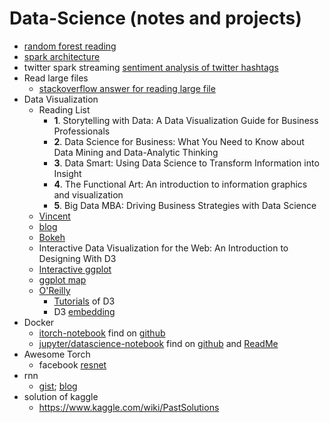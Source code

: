 # Data-Science (notes and projects)

- [random forest reading](http://www.dabi.temple.edu/~hbling/8590.002/Montillo_RandomForests_4-2-2009.pdf)
- [spark architecture](http://0x0fff.com/category/spark/)
- twitter spark streaming [sentiment analysis of twitter hashtags](https://developer.ibm.com/clouddataservices/sentiment-analysis-of-twitter-hashtags/ )
- Read large files
  - [stackoverflow answer for reading large file](http://stackoverflow.com/questions/31106899/spark-reading-large-file)
- Data Visualization
  - Reading List 
    - **1**. Storytelling with Data: A Data Visualization Guide for Business Professionals  
    - **2**. Data Science for Business: What You Need to Know about Data Mining and Data-Analytic Thinking
    - **3**. Data Smart: Using Data Science to Transform Information into Insight
    - **4**. The Functional Art: An introduction to information graphics and visualization
    - **5**. Big Data MBA: Driving Business Strategies with Data Science
  - [Vincent](https://vincent.readthedocs.org/en/latest/)
  - [blog](https://bost.ocks.org/mike/)
  - [Bokeh](https://speakerdeck.com/chdoig/visualizing-twitter-data-with-blaze-and-bokeh-pytexas-2014)
  - Interactive Data Visualization for the Web: An Introduction to Designing With D3
  - [Interactive ggplot](http://nbviewer.jupyter.org/gist/msund/7ac1203ded66fe8134cc)
  - [ggplot map](http://web.stanford.edu/~cengel/cgi-bin/anthrospace/ggplot-from-python-with-rpy2)
  - [O'Reilly](http://shop.oreilly.com/product/0636920026938.do?cmp=af-strata-books-videos-product_cj_9781449339739_%25zp)
    - [Tutorials](http://alignedleft.com/tutorials) of D3
    - D3 [embedding](http://nbviewer.jupyter.org/github/abarto/embedding_interactive_charts_on_an_ipython_notebook/blob/master/embedding_interactive_charts_on_an_ipython_notebook.ipynb#display_chart_chartjs)
- Docker
  - [itorch-notebook](https://hub.docker.com/r/dhunter/itorch-notebook/) find on [github](https://github.com/facebook/iTorch)
  - [jupyter/datascience-notebook](https://hub.docker.com/r/jupyter/datascience-notebook/) find on [github](https://github.com/jupyter/docker-stacks) and [ReadMe](https://github.com/jupyter/docker-stacks/tree/master/datascience-notebook)
- Awesome Torch
  - facebook [resnet](https://github.com/facebook/fb.resnet.torch)
- rnn 
  - [gist](https://gist.github.com/hnykda); [blog](http://danielhnyk.cz/#open)
- solution of kaggle
  - https://www.kaggle.com/wiki/PastSolutions
